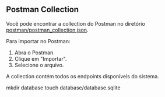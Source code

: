 
## Postman Collection

Você pode encontrar a collection do Postman no diretório [postman/postman_collection.json](./docs/postman/postman_collection.json).

Para importar no Postman:
1. Abra o Postman.
2. Clique em "Importar".
3. Selecione o arquivo.

A collection contém todos os endpoints disponíveis do sistema.



mkdir database
touch database/database.sqlite
